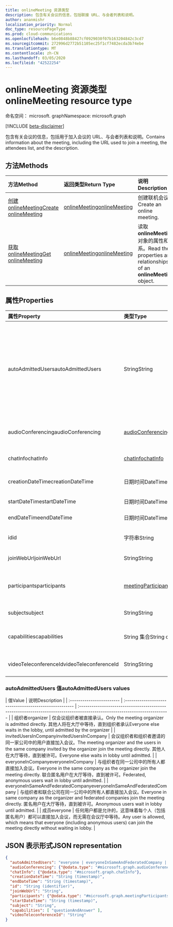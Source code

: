 ```yaml
---
title: onlineMeeting 资源类型
description: 包含有关会议的信息，包括联接 URL、与会者列表和说明。
author: ananmishr
localization_priority: Normal
doc_type: resourcePageType
ms.prod: cloud-communications
ms.openlocfilehash: b6e0848b88427cf0929030f07b163204842c3cd7
ms.sourcegitcommit: 272996d2772b51105ec25f1cf7482ecda3b74ebe
ms.translationtype: MT
ms.contentlocale: zh-CN
ms.lasthandoff: 03/05/2020
ms.locfileid: "42522254"
---
```

# <a name="onlinemeeting-resource-type"></a><span data-ttu-id="04aee-103">onlineMeeting 资源类型</span><span class="sxs-lookup"><span data-stu-id="04aee-103">onlineMeeting resource type</span></span>

<span data-ttu-id="04aee-104">命名空间： microsoft. graph</span><span class="sxs-lookup"><span data-stu-id="04aee-104">Namespace: microsoft.graph</span></span>

[!INCLUDE [beta-disclaimer](../../includes/beta-disclaimer.md)]

<span data-ttu-id="04aee-105">包含有关会议的信息，包括用于加入会议的 URL、与会者列表和说明。</span><span class="sxs-lookup"><span data-stu-id="04aee-105">Contains information about the meeting, including the URL used to join a meeting, the attendees list, and the description.</span></span>

## <a name="methods"></a><span data-ttu-id="04aee-106">方法</span><span class="sxs-lookup"><span data-stu-id="04aee-106">Methods</span></span>

| <span data-ttu-id="04aee-107">方法</span><span class="sxs-lookup"><span data-stu-id="04aee-107">Method</span></span>         | <span data-ttu-id="04aee-108">返回类型</span><span class="sxs-lookup"><span data-stu-id="04aee-108">Return Type</span></span> | <span data-ttu-id="04aee-109">说明</span><span class="sxs-lookup"><span data-stu-id="04aee-109">Description</span></span> |
|:---------------|:--------|:----------|
| [<span data-ttu-id="04aee-110">创建 onlineMeeting</span><span class="sxs-lookup"><span data-stu-id="04aee-110">Create onlineMeeting</span></span>](../api/application-post-onlineMeetings.md) | [<span data-ttu-id="04aee-111">onlineMeeting</span><span class="sxs-lookup"><span data-stu-id="04aee-111">onlineMeeting</span></span>](onlinemeeting.md) | <span data-ttu-id="04aee-112">创建联机会议。</span><span class="sxs-lookup"><span data-stu-id="04aee-112">Create an online meeting.</span></span> |
| [<span data-ttu-id="04aee-113">获取 onlineMeeting</span><span class="sxs-lookup"><span data-stu-id="04aee-113">Get onlineMeeting</span></span>](../api/onlinemeeting-get.md) | [<span data-ttu-id="04aee-114">onlineMeeting</span><span class="sxs-lookup"><span data-stu-id="04aee-114">onlineMeeting</span></span>](onlinemeeting.md) | <span data-ttu-id="04aee-115">读取**onlineMeeting**对象的属性和关系。</span><span class="sxs-lookup"><span data-stu-id="04aee-115">Read the properties and relationships of an **onlineMeeting** object.</span></span> |

## <a name="properties"></a><span data-ttu-id="04aee-116">属性</span><span class="sxs-lookup"><span data-stu-id="04aee-116">Properties</span></span>

| <span data-ttu-id="04aee-117">属性</span><span class="sxs-lookup"><span data-stu-id="04aee-117">Property</span></span>                  | <span data-ttu-id="04aee-118">类型</span><span class="sxs-lookup"><span data-stu-id="04aee-118">Type</span></span>                                                   | <span data-ttu-id="04aee-119">说明</span><span class="sxs-lookup"><span data-stu-id="04aee-119">Description</span></span>                                                                                                                |
| :------------------------ | :----------------------------------------------------- | :------------------------------------------------------------------------------------------------------------------------- |
| <span data-ttu-id="04aee-120">autoAdmittedUsers</span><span class="sxs-lookup"><span data-stu-id="04aee-120">autoAdmittedUsers</span></span>         | <span data-ttu-id="04aee-121">String</span><span class="sxs-lookup"><span data-stu-id="04aee-121">String</span></span>                                                 | <span data-ttu-id="04aee-122">指定将自动允许加入联机会议的参与者类型的设置。</span><span class="sxs-lookup"><span data-stu-id="04aee-122">The setting that specifies the type of participants that will automatically be allowed into the online meeting.</span></span> <span data-ttu-id="04aee-123">可取值为：`everyone`、`everyoneInSameAndFederatedCompany`、`everyoneInCompany`、`invitedUsersInCompany`、`organizer`。</span><span class="sxs-lookup"><span data-stu-id="04aee-123">Possible values are: `everyone`, `everyoneInSameAndFederatedCompany`, `everyoneInCompany`, `invitedUsersInCompany`, `organizer`.</span></span> <span data-ttu-id="04aee-124">只读。</span><span class="sxs-lookup"><span data-stu-id="04aee-124">Read-only.</span></span>|
| <span data-ttu-id="04aee-125">audioConferencing</span><span class="sxs-lookup"><span data-stu-id="04aee-125">audioConferencing</span></span>         | [<span data-ttu-id="04aee-126">audioConferencing</span><span class="sxs-lookup"><span data-stu-id="04aee-126">audioConferencing</span></span>](audioconferencing.md)              | <span data-ttu-id="04aee-127">联机会议的电话访问（拨入）信息。</span><span class="sxs-lookup"><span data-stu-id="04aee-127">The phone access (dial-in) information for an online meeting.</span></span> <span data-ttu-id="04aee-128">只读。</span><span class="sxs-lookup"><span data-stu-id="04aee-128">Read-only.</span></span> |
| <span data-ttu-id="04aee-129">chatInfo</span><span class="sxs-lookup"><span data-stu-id="04aee-129">chatInfo</span></span>                  | [<span data-ttu-id="04aee-130">chatInfo</span><span class="sxs-lookup"><span data-stu-id="04aee-130">chatInfo</span></span>](chatinfo.md)                                | <span data-ttu-id="04aee-131">与此联机会议关联的聊天信息。</span><span class="sxs-lookup"><span data-stu-id="04aee-131">The chat information associated with this online meeting.</span></span> |
| <span data-ttu-id="04aee-132">creationDateTime</span><span class="sxs-lookup"><span data-stu-id="04aee-132">creationDateTime</span></span>          | <span data-ttu-id="04aee-133">日期时间</span><span class="sxs-lookup"><span data-stu-id="04aee-133">DateTime</span></span>                                               | <span data-ttu-id="04aee-134">以 UTC 表示的会议创建时间。</span><span class="sxs-lookup"><span data-stu-id="04aee-134">The meeting creation time in UTC.</span></span> <span data-ttu-id="04aee-135">只读。</span><span class="sxs-lookup"><span data-stu-id="04aee-135">Read-only.</span></span> |
| <span data-ttu-id="04aee-136">startDateTime</span><span class="sxs-lookup"><span data-stu-id="04aee-136">startDateTime</span></span>             | <span data-ttu-id="04aee-137">日期时间</span><span class="sxs-lookup"><span data-stu-id="04aee-137">DateTime</span></span>                                               | <span data-ttu-id="04aee-138">以 UTC 表示的会议开始时间。</span><span class="sxs-lookup"><span data-stu-id="04aee-138">The meeting start time in UTC.</span></span> |
| <span data-ttu-id="04aee-139">endDateTime</span><span class="sxs-lookup"><span data-stu-id="04aee-139">endDateTime</span></span>               | <span data-ttu-id="04aee-140">日期时间</span><span class="sxs-lookup"><span data-stu-id="04aee-140">DateTime</span></span>                                               | <span data-ttu-id="04aee-141">以 UTC 表示的会议结束时间。</span><span class="sxs-lookup"><span data-stu-id="04aee-141">The meeting end time in UTC.</span></span> |
| <span data-ttu-id="04aee-142">id</span><span class="sxs-lookup"><span data-stu-id="04aee-142">id</span></span>                        | <span data-ttu-id="04aee-143">字符串</span><span class="sxs-lookup"><span data-stu-id="04aee-143">String</span></span>                                                 | <span data-ttu-id="04aee-144">与联机会议关联的默认 ID。</span><span class="sxs-lookup"><span data-stu-id="04aee-144">The default ID associated with the online meeting.</span></span> <span data-ttu-id="04aee-145">只读。</span><span class="sxs-lookup"><span data-stu-id="04aee-145">Read-only.</span></span> |
| <span data-ttu-id="04aee-146">joinWebUrl</span><span class="sxs-lookup"><span data-stu-id="04aee-146">joinWebUrl</span></span>                   | <span data-ttu-id="04aee-147">String</span><span class="sxs-lookup"><span data-stu-id="04aee-147">String</span></span>                                                 | <span data-ttu-id="04aee-148">联机会议的加入 URL。</span><span class="sxs-lookup"><span data-stu-id="04aee-148">The join URL of the online meeting.</span></span> <span data-ttu-id="04aee-149">只读。</span><span class="sxs-lookup"><span data-stu-id="04aee-149">Read-only.</span></span>|
| <span data-ttu-id="04aee-150">participants</span><span class="sxs-lookup"><span data-stu-id="04aee-150">participants</span></span>              | [<span data-ttu-id="04aee-151">meetingParticipants</span><span class="sxs-lookup"><span data-stu-id="04aee-151">meetingParticipants</span></span>](meetingparticipants.md)          | <span data-ttu-id="04aee-152">与联机会议关联的参与者。</span><span class="sxs-lookup"><span data-stu-id="04aee-152">The participants associated with the online meeting.</span></span>  <span data-ttu-id="04aee-153">这包括组织者和与会者。</span><span class="sxs-lookup"><span data-stu-id="04aee-153">This includes the organizer and the attendees.</span></span> |
| <span data-ttu-id="04aee-154">subject</span><span class="sxs-lookup"><span data-stu-id="04aee-154">subject</span></span>                   | <span data-ttu-id="04aee-155">String</span><span class="sxs-lookup"><span data-stu-id="04aee-155">String</span></span>                                                 | <span data-ttu-id="04aee-156">联机会议的主题。</span><span class="sxs-lookup"><span data-stu-id="04aee-156">The subject of the online meeting.</span></span> |
| <span data-ttu-id="04aee-157">capabilities</span><span class="sxs-lookup"><span data-stu-id="04aee-157">capabilities</span></span>              | <span data-ttu-id="04aee-158">String 集合</span><span class="sxs-lookup"><span data-stu-id="04aee-158">String collection</span></span>                                      | <span data-ttu-id="04aee-159">会议功能的列表。</span><span class="sxs-lookup"><span data-stu-id="04aee-159">The list of meeting capabilities.</span></span> <span data-ttu-id="04aee-160">可能的值是`questionAndAnswer`：。</span><span class="sxs-lookup"><span data-stu-id="04aee-160">Possible values are: `questionAndAnswer`.</span></span> |
| <span data-ttu-id="04aee-161">videoTeleconferenceId</span><span class="sxs-lookup"><span data-stu-id="04aee-161">videoTeleconferenceId</span></span>     | <span data-ttu-id="04aee-162">String</span><span class="sxs-lookup"><span data-stu-id="04aee-162">String</span></span>                                                 | <span data-ttu-id="04aee-163">视频电话会议 ID。</span><span class="sxs-lookup"><span data-stu-id="04aee-163">The video teleconferencing ID.</span></span> <span data-ttu-id="04aee-164">只读。</span><span class="sxs-lookup"><span data-stu-id="04aee-164">Read-only.</span></span> |

### <a name="autoadmittedusers-values"></a><span data-ttu-id="04aee-165">autoAdmittedUsers 值</span><span class="sxs-lookup"><span data-stu-id="04aee-165">autoAdmittedUsers values</span></span>
| <span data-ttu-id="04aee-166">值</span><span class="sxs-lookup"><span data-stu-id="04aee-166">Value</span></span> | <span data-ttu-id="04aee-167">说明</span><span class="sxs-lookup"><span data-stu-id="04aee-167">Description</span></span>  |
| :------------------------ | :----------------------------------------------------- | :------------------------------------------------------------------------------------------------------------------------- |
| <span data-ttu-id="04aee-168">组织者</span><span class="sxs-lookup"><span data-stu-id="04aee-168">organizer</span></span> | <span data-ttu-id="04aee-169">仅会议组织者被直接承认。</span><span class="sxs-lookup"><span data-stu-id="04aee-169">Only the meeting organizer is admitted directly.</span></span>  <span data-ttu-id="04aee-170">其他人将在大厅中等待，直到组织者承认</span><span class="sxs-lookup"><span data-stu-id="04aee-170">Everyone else waits in the lobby, until admitted by the organizer</span></span>  |
| <span data-ttu-id="04aee-171">invitedUsersInCompany</span><span class="sxs-lookup"><span data-stu-id="04aee-171">invitedUsersInCompany</span></span> | <span data-ttu-id="04aee-172">会议组织者和组织者邀请的同一家公司中的用户直接加入会议。</span><span class="sxs-lookup"><span data-stu-id="04aee-172">The meeting organizer and the users in the same company invited by the organizer join the meeting directly.</span></span>  <span data-ttu-id="04aee-173">其他人在大厅等待，直到被许可。</span><span class="sxs-lookup"><span data-stu-id="04aee-173">Everyone else waits in lobby until admitted.</span></span>  |
| <span data-ttu-id="04aee-174">everyoneInCompany</span><span class="sxs-lookup"><span data-stu-id="04aee-174">everyoneInCompany</span></span> | <span data-ttu-id="04aee-175">与组织者在同一公司中的所有人都直接加入会议。</span><span class="sxs-lookup"><span data-stu-id="04aee-175">Everyone in the same company as the organizer join the meeting directly.</span></span>  <span data-ttu-id="04aee-176">联合匿名用户在大厅等待，直到被许可。</span><span class="sxs-lookup"><span data-stu-id="04aee-176">Federated, anonymous users wait in lobby until admitted.</span></span>  |
| <span data-ttu-id="04aee-177">everyoneInSameAndFederatedCompany</span><span class="sxs-lookup"><span data-stu-id="04aee-177">everyoneInSameAndFederatedCompany</span></span> |  <span data-ttu-id="04aee-178">与组织者和联合公司在同一公司中的所有人都直接加入会议。</span><span class="sxs-lookup"><span data-stu-id="04aee-178">Everyone in same company as the organizer and federated companies join the meeting directly.</span></span>  <span data-ttu-id="04aee-179">匿名用户在大厅等待，直到被许可。</span><span class="sxs-lookup"><span data-stu-id="04aee-179">Anonymous users wait in lobby until admitted.</span></span>  |
| <span data-ttu-id="04aee-180">成员</span><span class="sxs-lookup"><span data-stu-id="04aee-180">everyone</span></span> | <span data-ttu-id="04aee-181">任何用户都是允许的，这意味着每个人（包括匿名用户）都可以直接加入会议，而无需在会议厅中等待。</span><span class="sxs-lookup"><span data-stu-id="04aee-181">Any user is allowed, which means that everyone (including anonymous users) can join the meeting directly without waiting in lobby.</span></span>  |


## <a name="json-representation"></a><span data-ttu-id="04aee-182">JSON 表示形式</span><span class="sxs-lookup"><span data-stu-id="04aee-182">JSON representation</span></span>

<!-- {
  "blockType": "resource",
  "optionalProperties": [

  ],
  "@odata.type": "microsoft.graph.onlineMeeting"
}-->
```json
{
  "autoAdmittedUsers": "everyone | everyoneInSameAndFederatedCompany | everyoneInCompany | invitedUsersInCompany | organizer",
  "audioConferencing": {"@odata.type": "#microsoft.graph.audioConferencing"},
  "chatInfo": {"@odata.type": "#microsoft.graph.chatInfo"},
  "creationDateTime": "String (timestamp)",
  "endDateTime": "String (timestamp)",
  "id": "String (identifier)",
  "joinWebUrl": "String",
  "participants": {"@odata.type": "#microsoft.graph.meetingParticipants"},
  "startDateTime": "String (timestamp)",
  "subject": "String",
  "capabilities": [ "questionAndAnswer" ],
  "videoTeleconferenceId": "String"
}
```

<!-- uuid: 8fcb5dbc-d5aa-4681-8e31-b001d5168d79
2015-10-25 14:57:30 UTC -->
<!-- {
  "type": "#page.annotation",
  "description": "onlineMeeting resource",
  "keywords": "",
  "section": "documentation",
  "tocPath": ""
}-->

